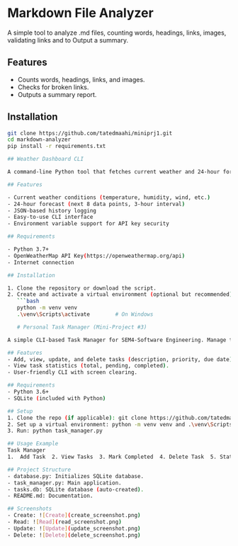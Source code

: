 # Markdown File Analyzer

A simple tool to analyze .md files, counting words, headings, links, images, validating links and to Output a summary.

## Features
- Counts words, headings, links, and images.
- Checks for broken links.
- Outputs a summary report.

## Installation
```bash
git clone https://github.com/tatedmaahi/miniprj1.git
cd markdown-analyzer
pip install -r requirements.txt 

## Weather Dashboard CLI

A command-line Python tool that fetches current weather and 24-hour forecasts for any city using the OpenWeatherMap API. It also maintains a local history of past queries.

## Features

- Current weather conditions (temperature, humidity, wind, etc.)
- 24-hour forecast (next 8 data points, 3-hour interval)
- JSON-based history logging
- Easy-to-use CLI interface
- Environment variable support for API key security

## Requirements

- Python 3.7+
- OpenWeatherMap API Key(https://openweathermap.org/api)
- Internet connection

## Installation

1. Clone the repository or download the script.
2. Create and activate a virtual environment (optional but recommended):
   ```bash
   python -m venv venv
   .\venv\Scripts\activate        # On Windows

   # Personal Task Manager (Mini-Project #3)

A simple CLI-based Task Manager for SEM4-Software Engineering. Manage tasks using a SQLite database with CRUD operations and statistics.

## Features
- Add, view, update, and delete tasks (description, priority, due date).
- View task statistics (total, pending, completed).
- User-friendly CLI with screen clearing.

## Requirements
- Python 3.6+
- SQLite (included with Python)

## Setup
1. Clone the repo (if applicable): git clone https://github.com/tatedmaahi/miniprj1.git
2. Set up a virtual environment: python -m venv venv and .\venv\Scripts\activate (Windows)
3. Run: python task_manager.py

## Usage Example
Task Manager
1.  Add Task  2. View Tasks  3. Mark Completed  4. Delete Task  5. Stats  6. Exit Choose (1-6): 1 Description: Finish Project Priority (Low/Medium/High): High Due Date (YYYY-MM-DD): 2025-05-10 Task added!

## Project Structure
- database.py: Initializes SQLite database.
- task_manager.py: Main application.
- tasks.db: SQLite database (auto-created).
- README.md: Documentation.

## Screenshots
- Create: ![Create](create_screenshot.png)
- Read: ![Read](read_screenshot.png)
- Update: ![Update](update_screenshot.png)
- Delete: ![Delete](delete_screenshot.png)
